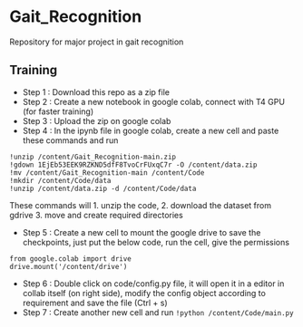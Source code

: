 # Gait_Recognition
Repository for major project in gait recognition

## Training
- Step 1 : Download this repo as a zip file
- Step 2 : Create a new notebook in google colab, connect with T4 GPU (for faster training)
- Step 3 : Upload the zip on google colab
- Step 4 : In the ipynb file in google colab, create a new cell and paste these commands  and run
```
!unzip /content/Gait_Recognition-main.zip
!gdown 1EjEb53EEK9RZKND5dfF8TvoCrFUxqC7r -O /content/data.zip
!mv /content/Gait_Recognition-main /content/Code
!mkdir /content/Code/data
!unzip /content/data.zip -d /content/Code/data

```
These commands will 1. unzip the code, 2. download the dataset from gdrive 3. move and create required directories

- Step 5 : Create a new cell to mount the google drive to save the checkpoints, just put the below code, run the cell, give the permissions
```
from google.colab import drive
drive.mount('/content/drive')

```

- Step 6 : Double click on code/config.py file, it will open it in a editor in collab itself (on right side), modify  the config object according to requirement and save the file (Ctrl + s)
- Step 7 : Create another new cell and run ```!python /content/Code/main.py```
